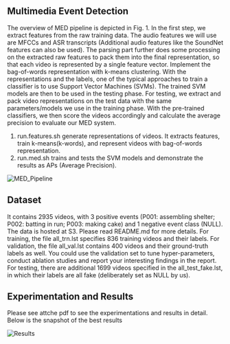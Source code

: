 ## Multimedia Event Detection

The overview of MED pipeline is depicted in Fig. 1. In the first step, we extract features from the raw training data. The audio features we will use are MFCCs and ASR transcripts
(Additional audio features like the SoundNet features can also be used). The parsing part further does some processing on the extracted raw features to pack them into the final representation, so
that each video is represented by a single feature vector. Implement the bag-of-words representation with k-means clustering. With the representations and the labels, one of the typical approaches to train a classifier is to use Support Vector Machines
(SVMs). The trained SVM models are then to be used in the testing phase. For testing, we extract and pack video representations on the test data with the same parameters/models we use in the
training phase. With the pre-trained classifiers, we then score the videos accordingly and calculate the average precision to evaluate our MED system.

1. run.features.sh generate representations of videos. It extracts features, train k-means(k-words), and represent videos with bag-of-words representation.
2. run.med.sh trains and tests the SVM models and demonstrate the results as APs (Average Precision).

![MED_Pipeline](https://user-images.githubusercontent.com/46570073/103435242-26275e00-4bda-11eb-8b51-54a52afa4b15.jpg)

## Dataset
It contains 2935 videos, with 3 positive events (P001: assembling shelter; P002: batting in run; P003: making cake) and 1 negative event class (NULL). The data is hosted at S3. Please read README.md for more details. For training, the file all_trn.lst specifies 836 training videos and their labels. For validation, the file all_val.lst contains 400 videos and their ground-truth labels as well. You could use the validation set to tune hyper-parameters, conduct ablation studies and report your interesting findings in the report. For testing, there are additional 1699 videos specified in the all_test_fake.lst, in which their labels are all fake (deliberately set as NULL by us).

## Experimentation and Results
Please see attche pdf to see the experimentations and results in detail. Below is the snapshot of the best results

![Results](https://user-images.githubusercontent.com/46570073/103435297-ee6ce600-4bda-11eb-8767-4af1ae570a9e.JPG)
